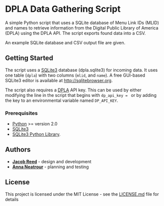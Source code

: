 # DPLA Data Gathering Script

A simple Python script that uses a SQLite database of Menu Link IDs (MLID) and names to retrieve information from the Digital Public Library of America (DPLA) using the DPLA API. The script exports found data into a CSV.

An example SQLite database and CSV output file are given.

## Getting Started

The script uses a [SQLite3](https://www.sqlite.org/download.html) database (dpla.sqlite3) for incoming data. It uses one table (`dpla`) with two columns (`mlid`, and `name`). A free GUI-based SQLite3 editor is available at <http://sqlitebrowser.org>.

The script also requires a [DPLA](https://dp.la) API key. This can be used by either modifying the line in the script that begins with `dp_api_key = ` or by adding the key to an environmental variable named `DP_API_KEY`.

### Prerequisites

* [Python](https://www.python.org) >= version 2.0
* [SQLite3](https://www.sqlite.org/)
* [SQLite3 Python Library](https://docs.python.org/2/library/sqlite3.html).

## Authors

* **[Jacob Reed](jacob.reed@utah.edu)** - design and development
* **[Anna Neatrour](anna.neatrour@utah.edu)** - planning and testing

## License

This project is licensed under the MIT License - see the [LICENSE.md](LICENSE.md) file for details
